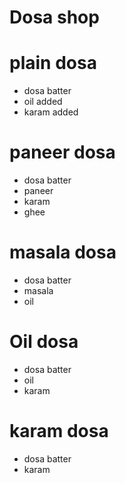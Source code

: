# Dosa shop

# plain dosa
* dosa batter
* oil added
* karam added

# paneer dosa
* dosa batter
* paneer
* karam
* ghee

# masala dosa
* dosa batter
* masala
* oil

# Oil dosa
* dosa batter
* oil
* karam

# karam dosa
* dosa batter
* karam